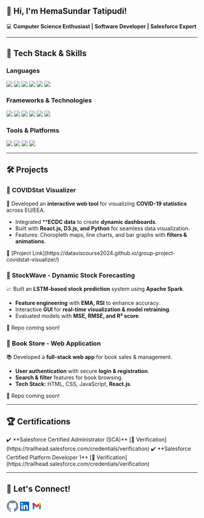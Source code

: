 ## 👋 Hi, I'm HemaSundar Tatipudi!

💻 **Computer Science Enthusiast | Software Developer | Salesforce Expert**  


---

<h2>🔧 Tech Stack & Skills</h2>

<h3>Languages</h3>
<p>
<img src="https://img.shields.io/badge/Python-3776AB?style=flat&logo=python&logoColor=white" />
<img src="https://img.shields.io/badge/Java-007396?style=flat&logo=java&logoColor=white" />
<img src="https://img.shields.io/badge/C++-00599C?style=flat&logo=c%2B%2B&logoColor=white" />
<img src="https://img.shields.io/badge/JavaScript-F7DF1E?style=flat&logo=javascript&logoColor=black" />
<img src="https://img.shields.io/badge/TypeScript-3178C6?style=flat&logo=typescript&logoColor=white" />
<img src="https://img.shields.io/badge/Apex-1798C1?style=flat&logo=salesforce&logoColor=white" />
</p>

<h3>Frameworks & Technologies</h3>
<p>
<img src="https://img.shields.io/badge/React-61DAFB?style=flat&logo=react&logoColor=black" />
<img src="https://img.shields.io/badge/Angular-DD0031?style=flat&logo=angular&logoColor=white" />
<img src="https://img.shields.io/badge/SQL-4479A1?style=flat&logo=postgresql&logoColor=white" />
<img src="https://img.shields.io/badge/Machine%20Learning-FF6F00?style=flat&logo=tensorflow&logoColor=white" />
<img src="https://img.shields.io/badge/Salesforce-00A1E0?style=flat&logo=salesforce&logoColor=white" />
<img src="https://img.shields.io/badge/Pega-0076D6?style=flat" />
</p>

<h3>Tools & Platforms</h3>
<p>
<img src="https://img.shields.io/badge/Azure%20DevOps-0078D7?style=flat&logo=azure-devops&logoColor=white" />
<img src="https://img.shields.io/badge/Git-F05032?style=flat&logo=git&logoColor=white" />
<img src="https://img.shields.io/badge/Visual%20Studio-5C2D91?style=flat&logo=visual-studio&logoColor=white" />
<img src="https://img.shields.io/badge/ServiceNow-00A300?style=flat&logo=servicenow&logoColor=white" />
</p>

<hr>

<h2>🛠️ Projects</h2>

<h3>📌 COVIDStat Visualizer</h3>
🚀 Developed an <b>interactive web tool</b> for visualizing <b>COVID-19 statistics</b> across EU/EEA.
<ul>
  <li>Integrated **<b>ECDC data</b> to create <b>dynamic dashboards</b>.</li>
  <li>Built with <b>React.js, D3.js, and Python</b> for seamless data visualization.</li>
  <li>Features: Choropleth maps, line charts, and bar graphs with <b>filters & animations</b>.</li>
</ul>
<p>🔗 [Project Link](https://dataviscourse2024.github.io/group-project-covidstat-visualizer/)</p>

<h3>📌 StockWave - Dynamic Stock Forecasting</h3>
📈 Built an <b>LSTM-based stock prediction</b> system using <b>Apache Spark</b>.
<ul>
  <li><b>Feature engineering</b> with <b>EMA, RSI</b> to enhance accuracy.</li>
  <li>Interactive <b>GUI</b> for <b>real-time visualization & model retraining</b>.</li>
  <li>Evaluated models with <b>MSE, RMSE, and R² score</b>.</li>
</ul>
<p>🔗 Repo coming soon!</p>

<h3>📌 Book Store - Web Application</h3>
📚 Developed a <b>full-stack web app</b> for book sales & management.
<ul>
  <li><b>User authentication</b> with secure <b>login & registration</b>.</li>
  <li><b>Search & filter</b> features for book browsing.</li>
  <li><b>Tech Stack:</b> HTML, CSS, JavaScript, <b>React.js</b>.</li>
</ul>
<p>🔗 Repo coming soon!</p>

---

<h2>🏆 Certifications</h2>
✔️ **Salesforce Certified Administrator (SCA)** [🔗 Verification](https://trailhead.salesforce.com/credentials/verification)  
✔️ **Salesforce Certified Platform Developer 1** [🔗 Verification](https://trailhead.salesforce.com/credentials/verification)  

---

<h2>📧 Let's Connect!</h2>

[<img align="left" alt="GitHub" width="32px" src="https://github.com/hemasundar-tatipudi/hemasundar-tatipudi/blob/main/assets/icons/github.svg" />][github]
[<img align="left" alt="LinkedIn" width="32px" src="https://github.com/hemasundar-tatipudi/hemasundar-tatipudi/blob/main/assets/icons/linkedin.svg" />][linkedin]
[<img align="left" alt="Gmail" width="32px" src="https://github.com/hemasundar-tatipudi/hemasundar-tatipudi/blob/main/assets/icons/gmail.svg" />][gmail]

[github]: https://github.com/hemasundar-tatipudi/
[linkedin]: https://www.linkedin.com/in/findmehere-hs/ 
[gmail]: mailto:hemasundarhs53@gmail.com




<!--
**hemasundar-tatipudi/hemasundar-tatipudi** is a ✨ _special_ ✨ repository because its `README.md` (this file) appears on your GitHub profile.

Here are some ideas to get you started:

- 🔭 I’m currently working on ...
- 🌱 I’m currently learning ...
- 👯 I’m looking to collaborate on ...
- 🤔 I’m looking for help with ...
- 💬 Ask me about ...
- 📫 How to reach me: ...
- 😄 Pronouns: ...
- ⚡ Fun fact: ...
-->
